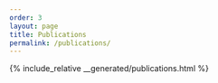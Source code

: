 ```yaml
---
order: 3
layout: page
title: Publications
permalink: /publications/
---
```


<link rel="stylesheet" href="https://cdnjs.cloudflare.com/ajax/libs/font-awesome/4.7.0/css/font-awesome.min.css">

<i class="fa fa-file-pdf-o"></i>
<i class="fa fa-heart"></i>



{% include_relative __generated/publications.html %}
